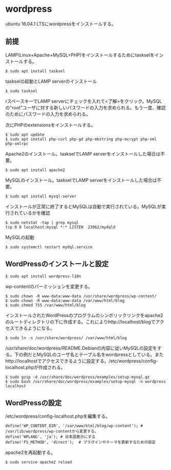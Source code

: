 # wordpress
ubuntu 16.04.1 LTSにwordpressをインストールする。

## 前提
LAMP(Linux+Apache+MySQL+PHP)をインストールするためにtaskselをインストールする。
```
$ sudo apt install tasksel
```
taskselの起動とLAMP serverのインストール
```
$ sudo tasksel
```
rスペースキーでLAMP serverにチェックを入れて<了解>をクリック。MySQLの"root"ユーザに対する新しいパスワードの入力を求められる。もう一度、確認のためにパスワードの入力を求められる。

次にPHPのextensionsをインストールする。
```
$ sudo apt update
$ sudo apt install php-curl php-gd php-mbstring php-mcrypt php-xml php-xmlrpc
```
Apache2のインストール。taskselでLAMP serverをインストールした場合は不要。
```
$ sudo apt install apache2
```
MySQLのインストール。taskselでLAMP serverをインストールした場合は不要。
```
$ sudo apt install mysql-server
```
インストールが正常に終了するとMySQLは自動で実行されている。MySQLが実行されているかを確認
```
$ sudo netstat -tap | grep mysql
tcp 0 0 localhost:mysql *:* LISTEN  23962/mydqld
```
MySQLの起動
```
$ sudo systemctl restart mydql.service
```

## WordPressのインストールと設定
```
$ sudo apt install wordpress-l10n
```
wp-contentのパーミッションを変更する。
```
$ sudo chown -R www-data:www-data /usr/share/wordpress/wp-content/
$ sudo chown -R www-data:www-data /var/www/html/blog
$ sudo chmod 755 /var/www/html/blog

```
インストールされたWordPressのプログラムのシンボリックリンクをapache2のルートディレクトリの下に作成する。これによりhttp://localhost/blogでアクセスできるようになる。
```
$ sudo ln -s /usr/share/wordpress/ /var/www/html/blog
```
/usr/share/doc/wordpress/README.Debianの内容に従いMySQLの設定をする。下の例だとMySQLのユーザ名とテーブル名をwordpressとしている。またhttp://localhostでアクセスできるように設定する。/etc/wordpress/config-localhost.phpが作成される。
```
$ sudo gzip -d /usr/share/doc/wordpress/examples/setup-mysql.gz
$ sudo bash /usr/share/doc/wordpress/examples/setup-mysql -n wordpress localhost
```
## WordPressの設定
/etc/wordpress/config-localhost.phpを編集する。
```
define('WP_CONTENT_DIR', '/var/www/html/blog/wp-content'); # /var/lib/wordpress/wp-contentから変更する。
define('WPLANG', 'ja'); # 日本語表示にする
define('FS_METHOD', 'direct');  # プラグインやテーマを更新するための設定
```
apache2を再起動する。
```
$ sudo service apache2 reload
```
